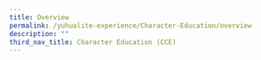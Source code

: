 ```yaml
---
title: Overview
permalink: /yuhualite-experience/Character-Education/overview
description: ""
third_nav_title: Character Education (CCE)
---
```

